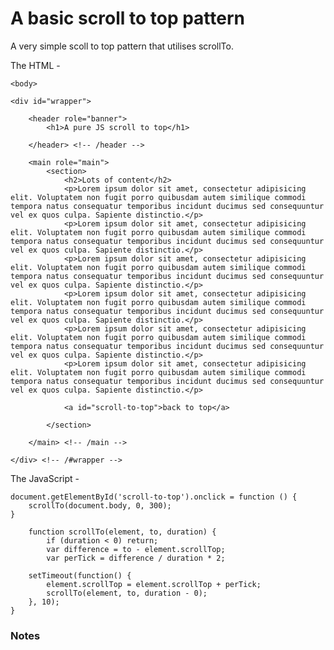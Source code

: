# A basic scroll to top pattern

A very simple scoll to top pattern that utilises scrollTo.

The HTML -

	<body>

	<div id="wrapper">

		<header role="banner">
			<h1>A pure JS scroll to top</h1>

		</header> <!-- /header -->

		<main role="main">
			<section>
				<h2>Lots of content</h2>
				<p>Lorem ipsum dolor sit amet, consectetur adipisicing elit. Voluptatem non fugit porro quibusdam autem similique commodi tempora natus consequatur temporibus incidunt ducimus sed consequuntur vel ex quos culpa. Sapiente distinctio.</p>
				<p>Lorem ipsum dolor sit amet, consectetur adipisicing elit. Voluptatem non fugit porro quibusdam autem similique commodi tempora natus consequatur temporibus incidunt ducimus sed consequuntur vel ex quos culpa. Sapiente distinctio.</p>
				<p>Lorem ipsum dolor sit amet, consectetur adipisicing elit. Voluptatem non fugit porro quibusdam autem similique commodi tempora natus consequatur temporibus incidunt ducimus sed consequuntur vel ex quos culpa. Sapiente distinctio.</p>
				<p>Lorem ipsum dolor sit amet, consectetur adipisicing elit. Voluptatem non fugit porro quibusdam autem similique commodi tempora natus consequatur temporibus incidunt ducimus sed consequuntur vel ex quos culpa. Sapiente distinctio.</p>
				<p>Lorem ipsum dolor sit amet, consectetur adipisicing elit. Voluptatem non fugit porro quibusdam autem similique commodi tempora natus consequatur temporibus incidunt ducimus sed consequuntur vel ex quos culpa. Sapiente distinctio.</p>
				<p>Lorem ipsum dolor sit amet, consectetur adipisicing elit. Voluptatem non fugit porro quibusdam autem similique commodi tempora natus consequatur temporibus incidunt ducimus sed consequuntur vel ex quos culpa. Sapiente distinctio.</p>

				<a id="scroll-to-top">back to top</a>

			</section>

		</main> <!-- /main -->

	</div> <!-- /#wrapper -->

The JavaScript -

	document.getElementById('scroll-to-top').onclick = function () {
	    scrollTo(document.body, 0, 300);
	}

		function scrollTo(element, to, duration) {
	    	if (duration < 0) return;
		    var difference = to - element.scrollTop;
	    	var perTick = difference / duration * 2;

    	setTimeout(function() {
	        element.scrollTop = element.scrollTop + perTick;
        	scrollTo(element, to, duration - 0);
    	}, 10);
	}


### Notes
